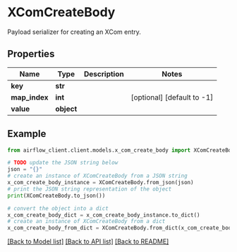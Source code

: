 # XComCreateBody

Payload serializer for creating an XCom entry.

## Properties

Name | Type | Description | Notes
------------ | ------------- | ------------- | -------------
**key** | **str** |  | 
**map_index** | **int** |  | [optional] [default to -1]
**value** | **object** |  | 

## Example

```python
from airflow_client.client.models.x_com_create_body import XComCreateBody

# TODO update the JSON string below
json = "{}"
# create an instance of XComCreateBody from a JSON string
x_com_create_body_instance = XComCreateBody.from_json(json)
# print the JSON string representation of the object
print(XComCreateBody.to_json())

# convert the object into a dict
x_com_create_body_dict = x_com_create_body_instance.to_dict()
# create an instance of XComCreateBody from a dict
x_com_create_body_from_dict = XComCreateBody.from_dict(x_com_create_body_dict)
```
[[Back to Model list]](../README.md#documentation-for-models) [[Back to API list]](../README.md#documentation-for-api-endpoints) [[Back to README]](../README.md)


